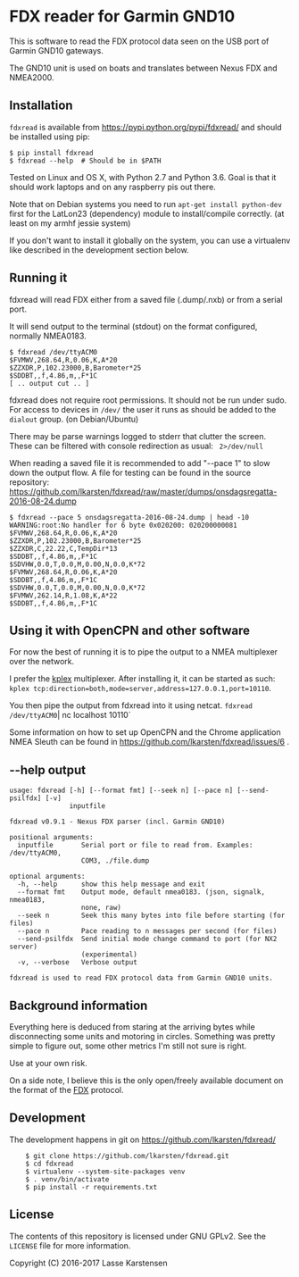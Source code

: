 FDX reader for Garmin GND10
===========================

This is software to read the FDX protocol data seen on the USB port of Garmin
GND10 gateways.

The GND10 unit is used on boats and translates between Nexus FDX and NMEA2000.

Installation
------------

`fdxread` is available from https://pypi.python.org/pypi/fdxread/ and should be installed using pip:

```
$ pip install fdxread
$ fdxread --help  # Should be in $PATH
```

Tested on Linux and OS X, with Python 2.7 and Python 3.6. Goal is that it should
work laptops and on any raspberry pis out there.

Note that on Debian systems you need to run `apt-get install python-dev` first
for the LatLon23 (dependency) module to install/compile correctly. (at least on
my armhf jessie system)

If you don't want to install it globally on the system, you can use a virtualenv
like described in the development section below.


Running it
----------

fdxread will read FDX either from a saved file (.dump/.nxb) or from a
serial port.

It will send output to the terminal (stdout) on the format configured,
normally NMEA0183.

```
$ fdxread /dev/ttyACM0
$FVMWV,268.64,R,0.06,K,A*20
$ZZXDR,P,102.23000,B,Barometer*25
$SDDBT,,f,4.86,m,,F*1C
[ .. output cut .. ]
```

fdxread does not require root permissions. It should not be run under sudo. For
access to devices in `/dev/` the user it runs as should be added to the
`dialout` group. (on Debian/Ubuntu)

There may be parse warnings logged to stderr that clutter the screen. These can be
filtered with console redirection as usual: ` 2>/dev/null`

When reading a saved file it is recommended to add "--pace 1" to slow down the output flow.
A file for testing can be found in the source repository: https://github.com/lkarsten/fdxread/raw/master/dumps/onsdagsregatta-2016-08-24.dump

```
$ fdxread --pace 5 onsdagsregatta-2016-08-24.dump | head -10
WARNING:root:No handler for 6 byte 0x020200: 020200000081
$FVMWV,268.64,R,0.06,K,A*20
$ZZXDR,P,102.23000,B,Barometer*25
$ZZXDR,C,22.22,C,TempDir*13
$SDDBT,,f,4.86,m,,F*1C
$SDVHW,0.0,T,0.0,M,0.00,N,0.0,K*72
$FVMWV,268.64,R,0.06,K,A*20
$SDDBT,,f,4.86,m,,F*1C
$SDVHW,0.0,T,0.0,M,0.00,N,0.0,K*72
$FVMWV,262.14,R,1.08,K,A*22
$SDDBT,,f,4.86,m,,F*1C
```

Using it with OpenCPN and other software
----------------------------------------

For now the best of running it is to pipe the output to a NMEA multiplexer
over the network.

I prefer the [kplex](http://www.stripydog.com/kplex/) multiplexer. After
installing it, it can be started as such:
 `kplex tcp:direction=both,mode=server,address=127.0.0.1,port=10110`.

You then pipe the output from fdxread into it using netcat.
`fdxread /dev/ttyACM0`| nc localhost 10110`

Some information on how to set up OpenCPN and the Chrome application
NMEA Sleuth can be found in https://github.com/lkarsten/fdxread/issues/6 .


--help output
-------------

```
usage: fdxread [-h] [--format fmt] [--seek n] [--pace n] [--send-psilfdx] [-v]
               inputfile

fdxread v0.9.1 - Nexus FDX parser (incl. Garmin GND10)

positional arguments:
  inputfile       Serial port or file to read from. Examples: /dev/ttyACM0,
                  COM3, ./file.dump

optional arguments:
  -h, --help      show this help message and exit
  --format fmt    Output mode, default nmea0183. (json, signalk, nmea0183,
                  none, raw)
  --seek n        Seek this many bytes into file before starting (for files)
  --pace n        Pace reading to n messages per second (for files)
  --send-psilfdx  Send initial mode change command to port (for NX2 server)
                  (experimental)
  -v, --verbose   Verbose output

fdxread is used to read FDX protocol data from Garmin GND10 units.
```

Background information
----------------------

Everything here is deduced from staring at the arriving bytes while
disconnecting some units and motoring in circles. Something was pretty simple to
figure out, some other metrics I'm still not sure is right.

Use at your own risk.

On a side note, I believe this is the only open/freely available document on the
format of the [FDX](https://en.wikipedia.org/wiki/Fast_Data_eXchange) protocol.


Development
-----------

The development happens in git on https://github.com/lkarsten/fdxread/

```
    $ git clone https://github.com/lkarsten/fdxread.git
    $ cd fdxread
    $ virtualenv --system-site-packages venv
    $ . venv/bin/activate
    $ pip install -r requirements.txt
```


License
-------

The contents of this repository is licensed under GNU GPLv2. See the `LICENSE`
file for more information.

Copyright (C) 2016-2017 Lasse Karstensen

